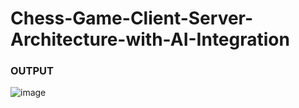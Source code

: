 ﻿# Chess-Game-Client-Server-Architecture-with-AI-Integration
 ### OUTPUT
 ![image](https://github.com/user-attachments/assets/3d6300e0-d93b-4612-8f64-482f95036458)
 

